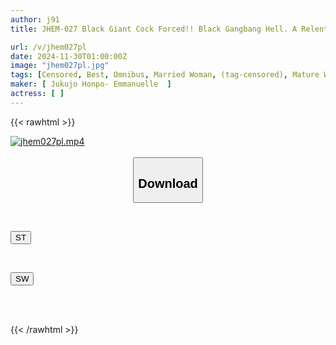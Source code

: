 ```yaml
---
author: j91
title: JHEM-027 Black Giant Cock Forced!! Black Gangbang Hell. A Relentless Big Cock Penetrates A Crying Japanese Beauty!! A Nasty Pussy Destruction Creampie FUCK!! 5 People Included. 120 Minutes

url: /v/jhem027pl
date: 2024-11-30T01:00:00Z
image: "jhem027pl.jpg"
tags: [Censored, Best, Omnibus, Married Woman, (tag-censored), Mature Woman, Black Actor	]
maker: [ Jukujo Honpo- Emmanuelle  ]
actress: [ ]
---
```



{{< rawhtml >}}

<div class="video" data-videoid="mQyMKX303BiG47">
    <a href="javascript:;">
        <img src="/v/jhem027pl/jhem027pl.jpg" width="WIDTH" height="HEIGHT" alt="jhem027pl.mp4" loading="lazy">
    </a>
</div>

<script type="text/javascript" src="https://j91.asia/asset/on-demand-st.js"></script>

<br>
  <link rel="stylesheet" href="https://j91.asia/asset/bs5.css">
  
  <center>
  <button class="btn btn-primary" type="button" data-bs-toggle="collapse" data-bs-target=".multi-collapse" aria-expanded="false" aria-controls="multiCollapseExample1 multiCollapseExample2"><h2>Download</h2></button></center>
</p>
<div class="row">
  <div class="col">
    <div class="collapse multi-collapse" id="multiCollapseExample1">
      <div class="card card-body">
	      	      <br>
<div class="buttons">  
<p><a href="/v/jhem027pl/st.html" target="_blank"><button class="btn-hover color-3"><i class="fa fa-download"></i> ST</button></a></p></div>
    </div>
  </div>
</div>
  <div class="col">
    <div class="collapse multi-collapse" id="multiCollapseExample2">
      <div class="card card-body">
	      <br>
<div class="buttons">
<p><a href="/v/jhem027pl/sw.html" target="_blank"><button class="btn-hover color-2"><i class="fa fa-download"></i> SW</button></a></p></div>
<br><br>
      </div>
    </div>
  </div>
</div>

{{< /rawhtml >}}
